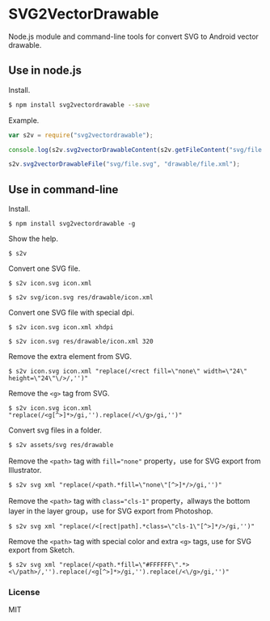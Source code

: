 # SVG2VectorDrawable

Node.js module and command-line tools for convert SVG to Android vector drawable.

## Use in node.js

Install.

```bash
$ npm install svg2vectordrawable --save
```

Example.

```javascript
var s2v = require("svg2vectordrawable");

console.log(s2v.svg2vectorDrawableContent(s2v.getFileContent("svg/file.svg")));

s2v.svg2vectorDrawableFile("svg/file.svg", "drawable/file.xml");
```

## Use in command-line

Install.

```shell
$ npm install svg2vectordrawable -g
```

Show the help.

```
$ s2v
```

Convert one SVG file.

```
$ s2v icon.svg icon.xml
```
```
$ s2v svg/icon.svg res/drawable/icon.xml
```

Convert one SVG file with special dpi.

```
$ s2v icon.svg icon.xml xhdpi
```
```
$ s2v icon.svg res/drawable/icon.xml 320
```

Remove the extra element from SVG.

```
$ s2v icon.svg icon.xml "replace(/<rect fill=\"none\" width=\"24\" height=\"24\"\/>/,'')"
```

Remove the `<g>` tag from SVG.

```
$ s2v icon.svg icon.xml "replace(/<g[^>]*>/gi,'').replace(/<\/g>/gi,'')"
```

Convert svg files in a folder.

```
$ s2v assets/svg res/drawable
```

Remove the `<path>` tag with `fill="none"` property，use for SVG export from Illustrator.

```
$ s2v svg xml "replace(/<path.*fill=\"none\"[^>]*/>/gi,'')"
```

Remove the `<path>` tag with `class="cls-1"` property，allways the bottom layer in the layer group，use for SVG export from Photoshop.

```
$ s2v svg xml "replace(/<[rect|path].*class=\"cls-1\"[^>]*/>/gi,'')"
```

Remove the `<path>` tag with special color and extra `<g>` tags, use for SVG export from Sketch.

```
$ s2v svg xml "replace(/<path.*fill=\"#FFFFFF\".*><\/path>/,'').replace(/<g[^>]*>/gi,'').replace(/<\/g>/gi,'')"
```

### License

MIT